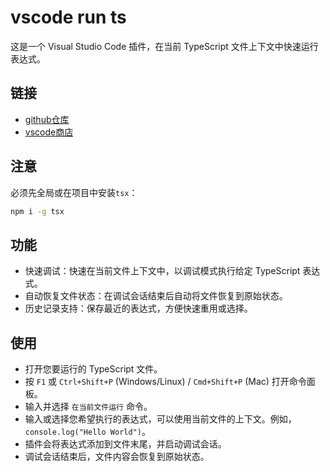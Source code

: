 # vscode run ts

这是一个 Visual Studio Code 插件，在当前 TypeScript 文件上下文中快速运行表达式。

## 链接

- [github仓库](https://github.com/lsby/vscode-run-ts)
- [vscode商店](https://marketplace.visualstudio.com/items?itemName=hbybyyang.lsby-vscode-run-ts)

## 注意

必须先全局或在项目中安装`tsx`：

```bash
npm i -g tsx
```

## 功能

- 快速调试：快速在当前文件上下文中，以调试模式执行给定 TypeScript 表达式。
- 自动恢复文件状态：在调试会话结束后自动将文件恢复到原始状态。
- 历史记录支持：保存最近的表达式，方便快速重用或选择。

## 使用

- 打开您要运行的 TypeScript 文件。
- 按 `F1` 或 `Ctrl+Shift+P` (Windows/Linux) / `Cmd+Shift+P` (Mac) 打开命令面板。
- 输入并选择 `在当前文件运行` 命令。
- 输入或选择您希望执行的表达式，可以使用当前文件的上下文。例如，`console.log("Hello World")`。
- 插件会将表达式添加到文件末尾，并启动调试会话。
- 调试会话结束后，文件内容会恢复到原始状态。
